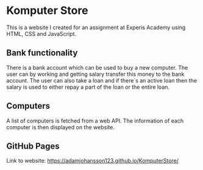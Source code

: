 # Komputer Store

This is a website I created for an assignment at Experis Academy using HTML, CSS and JavaScript.

## Bank functionality
There is a bank account which can be used to buy a new computer. The user can by working and getting salary transfer this money to the bank account. 
The user can also take a loan and if there´s an active loan then the salary is used to either repay a part of the loan or the entire loan.

## Computers 
A list of computers is fetched from a web API. The information of each computer is then displayed on the website.  

## GitHub Pages
Link to website: https://adamjohansson123.github.io/KomputerStore/
